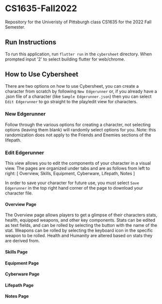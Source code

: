 # CS1635-Fall2022
Repository for the Univeristy of Pittsburgh class CS1635 for the 2022 Fall Semester.

## Run Instructions
To run this application, run `flutter run` in the `cybersheet` directory. When prompted input '2' to select building flutter for web/chrome.

## How to Use Cybersheet
There are two options on how to use Cybersheet, you can create a character from scratch by following `New Edgerunner` or, if you already have a .json file of a character (like `Sample Edgerunner.json`) then you can select `Edit Edgerunner` to go straight to the play/edit view for characters.

### New Edgerunner
Follow through the various options for creating a character, not selecting options (leaving them blank) will randomly select options for you. Note: this randomization does not apply to the Friends and Enemies sections of the lifepath.

### Edit Edgerunner
This view allows you to edit the components of your character in a visual view. The pages are organized under tabs and are as follows from left to right:
[ Overview, Skills, Equipment, Cyberware, Lifepath, Notes ]

In order to save your character for future use, you must select `Save Edgerunner` in the top right hand corner of the page to download your character file.

#### Overview Page
The Overview page allows players to get a glimpse of their characters stats, health, equipped weapons, and other key components. Stats can be edited as text fields, and can be rolled by selecting the button with the name of the stat. Weapons can be rolled by selecting the keyboard icon in the specific weapon to be rolled. Health and Humanity are altered based on stats they are derived from. 

#### Skills Page

#### Equipment Page

#### Cyberware Page

#### Lifepath Page

#### Notes Page

